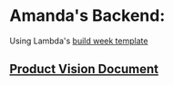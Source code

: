 # Amanda's Backend:
Using Lambda's [build week template](https://github.com/LambdaSchool/build-week-scaffolding-node)

## [Product Vision Document](https://docs.google.com/document/d/1klgmWjCPXpTEiG7nOPODfYijZNtJ55v6Zmt4drLspSg/edit?usp=sharing)
